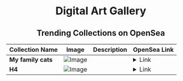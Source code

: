 <div align="center">

# Digital Art Gallery

## Trending Collections on OpenSea

| Collection Name                       | Image                                                                                     | Description                       | OpenSea Link                                                                                          |
|---------------------------------------|-------------------------------------------------------------------------------------------|-----------------------------------|--------------------------------------------------------------------------------------------------------|
| **My family cats** | ![Image](https://i.seadn.io/s/raw/files/e7d44df87099c06475706985aecf57f0.jpg?w=500&auto=format?w=200&auto=format) |  | <details><summary>Link</summary>[My family cats](https://opensea.io/collection/my-family-cats-1)</details> |
| **H4** | ![Image](https://i.seadn.io/s/raw/files/212e6292b638cd4759a246eface3b4a0.png?w=500&auto=format?w=200&auto=format) |  | <details><summary>Link</summary>[H4](https://opensea.io/collection/h4-8)</details> |

</div>